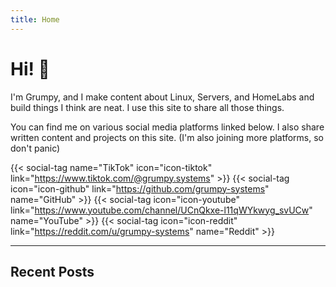 ```yaml
---
title: Home
---
```


# Hi! 👋

I'm Grumpy, and I make content about Linux, Servers, and HomeLabs and build
things I think are neat.  I use this site to share all those things.

You can find me on various social media platforms linked below.  I also share
written content and projects on this site. (I'm also joining more platforms, so
don't panic)

{{< social-tag name="TikTok" icon="icon-tiktok" link="https://www.tiktok.com/@grumpy.systems" >}}
{{< social-tag icon="icon-github" link="https://github.com/grumpy-systems" name="GitHub" >}}
{{< social-tag icon="icon-youtube" link="https://www.youtube.com/channel/UCnQkxe-l11qWYkwyg_svUCw" name="YouTube" >}}
{{< social-tag icon="icon-reddit" link="https://reddit.com/u/grumpy-systems" name="Reddit" >}}

***

## Recent Posts
